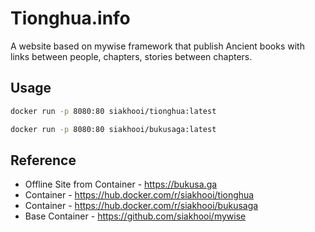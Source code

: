# Tionghua.info

A website based on mywise framework that publish Ancient books with links between people, chapters, stories between chapters.

## Usage

```sh
docker run -p 8080:80 siakhooi/tionghua:latest

docker run -p 8080:80 siakhooi/bukusaga:latest
```

## Reference

- Offline Site from Container - <https://bukusa.ga>
- Container - <https://hub.docker.com/r/siakhooi/tionghua>
- Container - <https://hub.docker.com/r/siakhooi/bukusaga>
- Base Container - <https://github.com/siakhooi/mywise>
